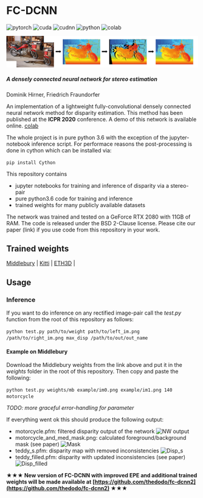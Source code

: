 # FC-DCNN 
![pytorch](https://img.shields.io/badge/pytorch-v1.2.0-green.svg?style=plastic)
![cuda](https://img.shields.io/badge/cuda-v10.0-green.svg?style=plastic)
![cudnn](https://img.shields.io/badge/cudnn-v7.4.2-green.svg?style=plastic)
![python](https://img.shields.io/badge/python-v3.6.10-green.svg?style=plastic)
![colab](https://img.shields.io/badge/online-demo-green.svg?style=plastic)

![Teaser image](./docs/Header.png)
##### A densely connected neural network for stereo estimation
Dominik Hirner, Friedrich Fraundorfer

An implementation of a lightweight fully-convolutional densely connected neural network method for disparity estimation.
This method has been published at the **ICPR 2020** conference.
A demo of this network is available online. 
[colab](https://colab.research.google.com/drive/1i5k-YTCsmQC8IIURBh802oKeyZP_ZSHG)

The whole project is in pure python 3.6 with the exception of the jupyter-notebook inference script. For performace reasons the post-processing is done in cython which can be installed via: 

 ```pip install Cython ```

This repository contains

- jupyter notebooks for training and inference of disparity via a stereo-pair
- pure python3.6 code for training and inference
- trained weights for many publicly available datasets

The network was trained and tested on a GeForce RTX 2080 with 11GB of RAM.
The code is released under the BSD 2-Clause license. Please cite our paper (link) if you use code from this repository in your work.

## Trained weights

[Middlebury](https://drive.google.com/file/d/1DiuY47dnM4PUgzDg8SQZyZUyC09pVoDO/view?usp=sharing) |
[Kitti](https://drive.google.com/file/d/1Nce9yJeAs7u8Y1GpbJpgzP_RbLg9S3Rs/view?usp=sharing) |
[ETH3D](https://drive.google.com/file/d/19QxmKWHNgNnjOUFBPnVgGG3r3mkHY1nW/view?usp=sharing) |

## Usage
### Inference 
If you want to do inference on any rectified image-pair call the *test.py* function from the root of this repository as follows: 

 ```python test.py path/to/weight path/to/left_im.png /path/to/right_im.png max_disp /path/to/out/out_name```
#### Example on Middlebury
Download the Middlebury weights from the link above and put it in the *weights* folder in the root of this repository. Then copy and paste the following: 

```python test.py weights/mb example/im0.png example/im1.png 140 motorcycle```

*TODO: more graceful error-handling for parameter*

If everything went ok this should produce the following output: 

- motorcycle.pfm: filtered disparity output of the network
![NW output](./docs/motor_NW.png)
- motorcycle_and_med_mask.png: calculated foreground/background mask (see paper)
![Mask](./docs/motorcyclebilat_and_med_mask.png)
- teddy_s.pfm: disparity map with removed inconsistencies
![Disp_s](./docs/Motor_s.png)
- teddy_filled.pfm: disparity with updated inconsistencies (see paper)
![Disp_filled](./docs/motor_filled.png)

**&#9733;&#9733;&#9733; New version of FC-DCNN with improved EPE and additional trained weights will be made available at [https://github.com/thedodo/fc-dcnn2](https://github.com/thedodo/fc-dcnn2) &#9733;&#9733;&#9733;**
